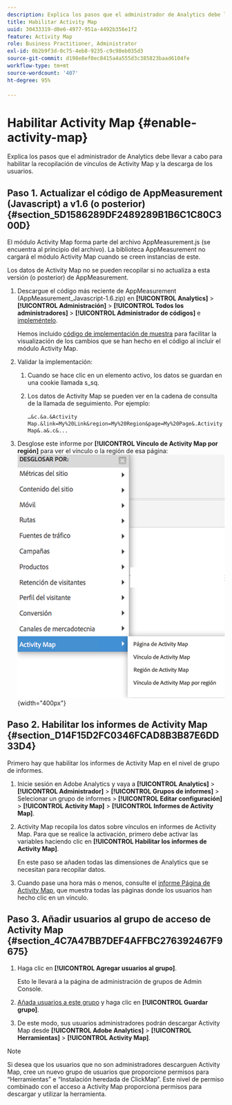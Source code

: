 ```yaml
---
description: Explica los pasos que el administrador de Analytics debe llevar a cabo para habilitar la recopilación de vínculos de Activity Map y la descarga de los usuarios.
title: Habilitar Activity Map
uuid: 30433319-d0e6-4977-951a-4492b356e1f2
feature: Activity Map
role: Business Practitioner, Administrator
exl-id: 0b2b9f3d-0c75-4eb8-9235-c9c98eb035d3
source-git-commit: d198e8ef0ec8415a4a555d3c385823baad6104fe
workflow-type: tm+mt
source-wordcount: '407'
ht-degree: 95%

---
```


# Habilitar Activity Map {#enable-activity-map}

Explica los pasos que el administrador de Analytics debe llevar a cabo para habilitar la recopilación de vínculos de Activity Map y la descarga de los usuarios.

## Paso 1. Actualizar el código de AppMeasurement (Javascript) a v1.6 (o posterior) {#section_5D1586289DF2489289B1B6C1C80C300D}

El módulo Activity Map forma parte del archivo AppMeasurement.js (se encuentra al principio del archivo). La biblioteca AppMeasurement no cargará el módulo Activity Map cuando se creen instancias de este.

Los datos de Activity Map no se pueden recopilar si no actualiza a esta versión (o posterior) de AppMeasurement.

1. Descargue el código más reciente de AppMeasurement (AppMeasurement_Javascript-1.6.zip) en **[!UICONTROL Analytics]** > **[!UICONTROL Administración]** > **[!UICONTROL Todos los administradores]** > **[!UICONTROL Administrador de códigos]** e [impleméntelo](https://docs.adobe.com/content/help/es-ES/analytics/implementation/js/overview.html).

   Hemos incluido [código de implementación de muestra](/help/analyze/activity-map/activitymap-getting-started/activitymap-getting-started-admins/activitymap-sample-implementation-code.md) para facilitar la visualización de los cambios que se han hecho en el código al incluir el módulo Activity Map.

1. Validar la implementación:

   1. Cuando se hace clic en un elemento activo, los datos se guardan en una cookie llamada s_sq.
   1. Los datos de Activity Map se pueden ver en la cadena de consulta de la llamada de seguimiento. Por ejemplo:

      ```
      …&c.&a.&Activity Map.&link=My%20Link&region=My%20Region&page=My%20Page&.Activity Map&.a&.c&...
      ```

1. Desglose este informe por **[!UICONTROL Vínculo de Activity Map por región]** para ver el vínculo o la región de esa página:  ![](assets/am_breakdown.png){width=&quot;400px&quot;}

## Paso 2. Habilitar los informes de Activity Map {#section_D14F15D2FC0346FCAD8B3B87E6DD33D4}

Primero hay que habilitar los informes de Activity Map en el nivel de grupo de informes.

1. Inicie sesión en Adobe Analytics y vaya a **[!UICONTROL Analytics]** > **[!UICONTROL Administrador]** > **[!UICONTROL Grupos de informes]** > Selecionar un grupo de informes > **[!UICONTROL Editar configuración]** > **[!UICONTROL Activity Map]** > **[!UICONTROL Informes de Activity Map]**.
1. Activity Map recopila los datos sobre vínculos en informes de Activity Map. Para que se realice la activación, primero debe activar las variables haciendo clic en **[!UICONTROL Habilitar los informes de Activity Map]**.

   En este paso se añaden todas las dimensiones de Analytics que se necesitan para recopilar datos.

1. Cuando pase una hora más o menos, consulte el [informe Página de Activity Map](/help/analyze/activity-map/activitymap-reporting-analytics.md), que muestra todas las páginas donde los usuarios han hecho clic en un vínculo.

## Paso 3. Añadir usuarios al grupo de acceso de Activity Map {#section_4C7A47BB7DEF4AFFBC276392467F9675}

1. Haga clic en **[!UICONTROL Agregar usuarios al grupo]**.

   Esto le llevará a la página de administración de grupos de Admin Console.

1. [Añada usuarios a este grupo](https://docs.adobe.com/content/help/es-ES/analytics/admin/user-product-management/user-groups/groups.html) y haga clic en **[!UICONTROL Guardar grupo]**.

1. De este modo, sus usuarios administradores podrán descargar Activity Map desde **[!UICONTROL Adobe Analytics]** > **[!UICONTROL Herramientas]** > **[!UICONTROL Activity Map]**.

>[!NOTE]
>
>Si desea que los usuarios que no son administradores descarguen Activity Map, cree un nuevo grupo de usuarios que proporcione permisos para “Herramientas” e “Instalación heredada de ClickMap”. Este nivel de permiso combinado con el acceso a Activity Map proporciona permisos para descargar y utilizar la herramienta.
